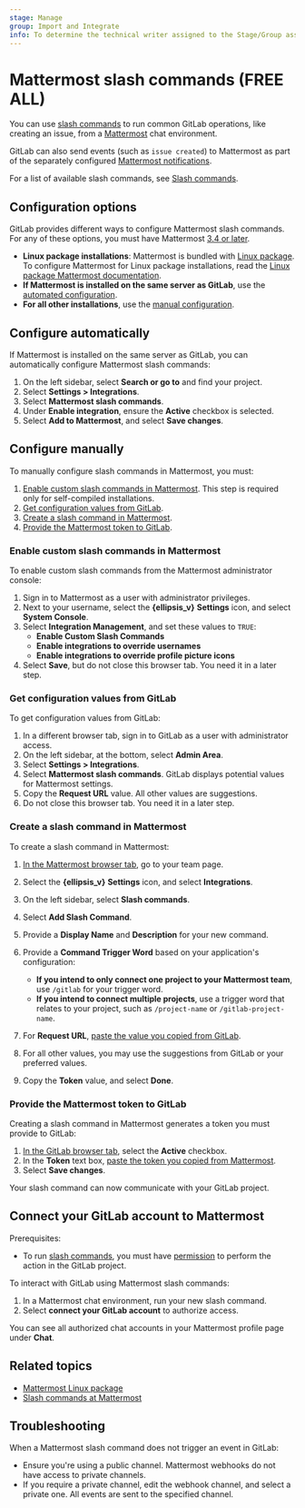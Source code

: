 ```yaml
---
stage: Manage
group: Import and Integrate
info: To determine the technical writer assigned to the Stage/Group associated with this page, see https://about.gitlab.com/handbook/product/ux/technical-writing/#assignments
---
```


# Mattermost slash commands **(FREE ALL)**

You can use [slash commands](gitlab_slack_application.md#slash-commands) to run common GitLab operations,
like creating an issue, from a [Mattermost](https://mattermost.com/) chat environment.

GitLab can also send events (such as `issue created`) to Mattermost as part of the
separately configured [Mattermost notifications](mattermost.md).

For a list of available slash commands, see [Slash commands](gitlab_slack_application.md#slash-commands).

## Configuration options

GitLab provides different ways to configure Mattermost slash commands. For any of these options,
you must have Mattermost [3.4 or later](https://mattermost.com/blog/category/platform/releases/).

- **Linux package installations**: Mattermost is bundled with
  [Linux package](https://docs.gitlab.com/omnibus/). To configure Mattermost for Linux package
  installations, read the [Linux package Mattermost documentation](../../../integration/mattermost/index.md).
- **If Mattermost is installed on the same server as GitLab**, use the
  [automated configuration](#configure-automatically).
- **For all other installations**, use the [manual configuration](#configure-manually).

## Configure automatically

If Mattermost is installed on the same server as GitLab,
you can automatically configure Mattermost slash commands:

1. On the left sidebar, select **Search or go to** and find your project.
1. Select **Settings > Integrations**.
1. Select **Mattermost slash commands**.
1. Under **Enable integration**, ensure the **Active** checkbox is selected.
1. Select **Add to Mattermost**, and select **Save changes**.

## Configure manually

To manually configure slash commands in Mattermost, you must:

1. [Enable custom slash commands in Mattermost](#enable-custom-slash-commands-in-mattermost).
   This step is required only for self-compiled installations.
1. [Get configuration values from GitLab](#get-configuration-values-from-gitlab).
1. [Create a slash command in Mattermost](#create-a-slash-command-in-mattermost).
1. [Provide the Mattermost token to GitLab](#provide-the-mattermost-token-to-gitlab).

### Enable custom slash commands in Mattermost

To enable custom slash commands from the Mattermost administrator console:

1. Sign in to Mattermost as a user with administrator privileges.
1. Next to your username, select the **{ellipsis_v}** **Settings** icon, and
   select **System Console**.
1. Select **Integration Management**, and set these values to `TRUE`:
   - **Enable Custom Slash Commands**
   - **Enable integrations to override usernames**
   - **Enable integrations to override profile picture icons**
1. Select **Save**, but do not close this browser tab. You need it in
   a later step.

### Get configuration values from GitLab

To get configuration values from GitLab:

1. In a different browser tab, sign in to
   GitLab as a user with administrator access.
1. On the left sidebar, at the bottom, select **Admin Area**.
1. Select **Settings > Integrations**.
1. Select **Mattermost slash commands**. GitLab displays potential values for Mattermost settings.
1. Copy the **Request URL** value. All other values are suggestions.
1. Do not close this browser tab. You need it in a later step.

### Create a slash command in Mattermost

To create a slash command in Mattermost:

1. [In the Mattermost browser tab](#enable-custom-slash-commands-in-mattermost),
   go to your team page.
1. Select the **{ellipsis_v}** **Settings** icon, and select **Integrations**.
1. On the left sidebar, select **Slash commands**.
1. Select **Add Slash Command**.
1. Provide a **Display Name** and **Description** for your new command.
1. Provide a **Command Trigger Word** based on your application's configuration:

   - **If you intend to only connect one project to your Mattermost team**, use
     `/gitlab` for your trigger word.
   - **If you intend to connect multiple projects**, use a trigger word that relates
     to your project, such as `/project-name` or `/gitlab-project-name`.
1. For **Request URL**, [paste the value you copied from GitLab](#get-configuration-values-from-gitlab).
1. For all other values, you may use the suggestions from GitLab or your
   preferred values.
1. Copy the **Token** value, and select **Done**.

### Provide the Mattermost token to GitLab

Creating a slash command in Mattermost generates a token you must
provide to GitLab:

1. [In the GitLab browser tab](#get-configuration-values-from-gitlab),
   select the **Active** checkbox.
1. In the **Token** text box, [paste the token you copied from Mattermost](#create-a-slash-command-in-mattermost).
1. Select **Save changes**.

Your slash command can now communicate with your GitLab project.

## Connect your GitLab account to Mattermost

Prerequisites:

- To run [slash commands](gitlab_slack_application.md#slash-commands), you must have
  [permission](../../permissions.md#project-members-permissions) to
  perform the action in the GitLab project.

To interact with GitLab using Mattermost slash commands:

1. In a Mattermost chat environment, run your new slash command.
1. Select **connect your GitLab account** to authorize access.

You can see all authorized chat accounts in your Mattermost profile page under **Chat**.

## Related topics

- [Mattermost Linux package](../../../integration/mattermost/index.md)
- [Slash commands at Mattermost](https://developers.mattermost.com/integrate/slash-commands/)

## Troubleshooting

When a Mattermost slash command does not trigger an event in GitLab:

- Ensure you're using a public channel.
  Mattermost webhooks do not have access to private channels.
- If you require a private channel, edit the webhook channel,
  and select a private one. All events are sent to the specified channel.
